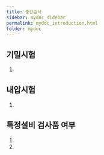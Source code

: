 ```yaml
---
title: 중간검사
sidebar: mydoc_sidebar
permalink: mydoc_introduction.html
folder: mydoc
---
```


## 기밀시험
1.

## 내압시험
1.

## 특정설비 검사품 여부
1.
2.

